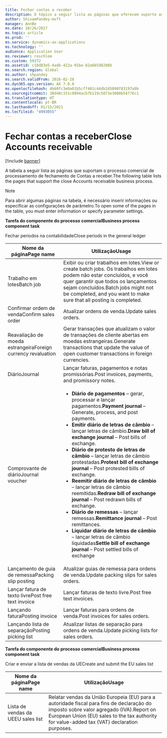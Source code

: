 ```yaml
---
title: Fechar contas a receber
description: O tópico a seguir lista as páginas que oferecem suporte ao processo empresarial de fechamento de Contas a receber.
author: ShivamPandey-msft
manager: AnnBe
ms.date: 10/26/2017
ms.topic: article
ms.prod: ''
ms.service: dynamics-ax-applications
ms.technology: ''
audience: Application User
ms.reviewer: roschlom
ms.custom: 59372
ms.assetid: c18d83e5-4adb-422a-91be-82a665d8288b
ms.search.region: Global
ms.author: shpandey
ms.search.validFrom: 2016-02-28
ms.dyn365.ops.version: AX 7.0.0
ms.openlocfilehash: 4b60fc3e0a01b5cff401c44db2d5898f83197a9b
ms.sourcegitcommit: 38d40c331c8894acb7b119c5073e3088b54776c1
ms.translationtype: HT
ms.contentlocale: pt-BR
ms.lasthandoff: 01/15/2021
ms.locfileid: "4993055"
---
```

# <a name="close-accounts-receivable"></a><span data-ttu-id="8a3a3-103">Fechar contas a receber</span><span class="sxs-lookup"><span data-stu-id="8a3a3-103">Close Accounts receivable</span></span>

[!include [banner](../includes/banner.md)]

<span data-ttu-id="8a3a3-104">A tabela a seguir lista as páginas que suportam o processo comercial de processamento de fechamento de Contas a receber.</span><span class="sxs-lookup"><span data-stu-id="8a3a3-104">The following table lists the pages that support the close Accounts receivable business process.</span></span>

> [!NOTE] 
> <span data-ttu-id="8a3a3-105">Para abrir algumas páginas na tabela, é necessário inserir informações ou especificar as configurações de parâmetro.</span><span class="sxs-lookup"><span data-stu-id="8a3a3-105">To open some of the pages in the table, you must enter information or specify parameter settings.</span></span>

<span data-ttu-id="8a3a3-106">**Tarefa do componente do processo comercial**</span><span class="sxs-lookup"><span data-stu-id="8a3a3-106">**Business process component task**</span></span>                   

<span data-ttu-id="8a3a3-107">Fechar períodos na contabilidade</span><span class="sxs-lookup"><span data-stu-id="8a3a3-107">Close periods in the general ledger</span></span>

| <span data-ttu-id="8a3a3-108">Nome da página</span><span class="sxs-lookup"><span data-stu-id="8a3a3-108">Page name</span></span>                            | <span data-ttu-id="8a3a3-109">Utilização</span><span class="sxs-lookup"><span data-stu-id="8a3a3-109">Usage</span></span>                                                                                      |
|--------------------------------------|--------------------------------------------------------------------------------------------|
|<span data-ttu-id="8a3a3-110">Trabalho em lotes</span><span class="sxs-lookup"><span data-stu-id="8a3a3-110">Batch job</span></span>                             | <span data-ttu-id="8a3a3-111">Exibir ou criar trabalhos em lotes.</span><span class="sxs-lookup"><span data-stu-id="8a3a3-111">View or create batch jobs.</span></span> <span data-ttu-id="8a3a3-112">Os trabalhos em lotes podem não estar concluídos, e você quer garantir que todos os lançamentos sejam concluídos.</span><span class="sxs-lookup"><span data-stu-id="8a3a3-112">Batch jobs might not be completed, and you want to make sure that all posting is completed.</span></span>                                                                                                               |
|<span data-ttu-id="8a3a3-113">Confirmar ordem de venda</span><span class="sxs-lookup"><span data-stu-id="8a3a3-113">Confirm sales order</span></span>                   | <span data-ttu-id="8a3a3-114">Atualizar ordens de venda.</span><span class="sxs-lookup"><span data-stu-id="8a3a3-114">Update sales orders.</span></span>                                                                       |
|<span data-ttu-id="8a3a3-115">Reavaliação de moeda estrangeira</span><span class="sxs-lookup"><span data-stu-id="8a3a3-115">Foreign currency revaluation</span></span>          | <span data-ttu-id="8a3a3-116">Gerar transações que atualizam o valor de transações de cliente abertas em moedas estrangeiras.</span><span class="sxs-lookup"><span data-stu-id="8a3a3-116">Generate transactions that update the value of open customer transactions in foreign currencies.</span></span>                                                                                                                         |
| <span data-ttu-id="8a3a3-117">Diário</span><span class="sxs-lookup"><span data-stu-id="8a3a3-117">Journal</span></span>                              | <span data-ttu-id="8a3a3-118">Lançar faturas, pagamentos e notas promissórias.</span><span class="sxs-lookup"><span data-stu-id="8a3a3-118">Post invoices, payments, and promissory notes.</span></span>                                             |
| <span data-ttu-id="8a3a3-119">Comprovante de diário</span><span class="sxs-lookup"><span data-stu-id="8a3a3-119">Journal voucher</span></span>                      |<ul><li><span data-ttu-id="8a3a3-120">**Diário de pagamentos** – gerar, processar e lançar pagamentos.</span><span class="sxs-lookup"><span data-stu-id="8a3a3-120">**Payment journal** – Generate, process, and post payments.</span></span></li><li><span data-ttu-id="8a3a3-121">**Emitir diário de letras de câmbio** – lançar letras de câmbio.</span><span class="sxs-lookup"><span data-stu-id="8a3a3-121">**Draw bill of exchange journal** – Post bills of exchange.</span></span></li><li><span data-ttu-id="8a3a3-122">**Diário de protesto de letras de câmbio** – lançar letras de câmbio protestadas.</span><span class="sxs-lookup"><span data-stu-id="8a3a3-122">**Protest bill of exchange journal** – Post protested bills of exchange.</span></span></li><li><span data-ttu-id="8a3a3-123">**Reemitir diário de letras de câmbio** – lançar letras de câmbio reemitidas.</span><span class="sxs-lookup"><span data-stu-id="8a3a3-123">**Redraw bill of exchange journal** – Post redrawn bills of exchange.</span></span></li><li><span data-ttu-id="8a3a3-124">**Diário de remessas** – lançar remessas.</span><span class="sxs-lookup"><span data-stu-id="8a3a3-124">**Remittance journal** – Post remittances.</span></span></li><li><span data-ttu-id="8a3a3-125">**Liquidar diário de letras de câmbio** – lançar letras de câmbio liquidadas</span><span class="sxs-lookup"><span data-stu-id="8a3a3-125">**Settle bill of exchange journal** – Post settled bills of exchange</span></span></li></ul>                   |
| <span data-ttu-id="8a3a3-126">Lançamento de guia de remessa</span><span class="sxs-lookup"><span data-stu-id="8a3a3-126">Packing slip posting</span></span>                 | <span data-ttu-id="8a3a3-127">Atualizar guias de remessa para ordens de venda.</span><span class="sxs-lookup"><span data-stu-id="8a3a3-127">Update packing slips for sales orders.</span></span>                                                     |
| <span data-ttu-id="8a3a3-128">Lançar fatura de texto livre</span><span class="sxs-lookup"><span data-stu-id="8a3a3-128">Post free text invoice</span></span>               | <span data-ttu-id="8a3a3-129">Lançar faturas de texto livre.</span><span class="sxs-lookup"><span data-stu-id="8a3a3-129">Post free text invoices.</span></span>                                                                   |
| <span data-ttu-id="8a3a3-130">Lançando fatura</span><span class="sxs-lookup"><span data-stu-id="8a3a3-130">Posting invoice</span></span>                      | <span data-ttu-id="8a3a3-131">Lançar faturas para ordens de venda.</span><span class="sxs-lookup"><span data-stu-id="8a3a3-131">Post invoices for sales orders.</span></span>                                                            |
| <span data-ttu-id="8a3a3-132">Lançando lista de separação</span><span class="sxs-lookup"><span data-stu-id="8a3a3-132">Posting picking list</span></span>                 |<span data-ttu-id="8a3a3-133">Atualizar listas de separação para ordens de venda.</span><span class="sxs-lookup"><span data-stu-id="8a3a3-133">Update picking lists for sales orders.</span></span>                                                      |

<span data-ttu-id="8a3a3-134">**Tarefa do componente do processo comercial**</span><span class="sxs-lookup"><span data-stu-id="8a3a3-134">**Business process component task**</span></span>   

<span data-ttu-id="8a3a3-135">Criar e enviar a lista de vendas da UE</span><span class="sxs-lookup"><span data-stu-id="8a3a3-135">Create and submit the EU sales list</span></span>

| <span data-ttu-id="8a3a3-136">Nome da página</span><span class="sxs-lookup"><span data-stu-id="8a3a3-136">Page name</span></span>                            | <span data-ttu-id="8a3a3-137">Utilização</span><span class="sxs-lookup"><span data-stu-id="8a3a3-137">Usage</span></span>                                                                                      |
|--------------------------------------|--------------------------------------------------------------------------------------------|
|<span data-ttu-id="8a3a3-138">Lista de vendas da UE</span><span class="sxs-lookup"><span data-stu-id="8a3a3-138">EU sales list</span></span>                         | <span data-ttu-id="8a3a3-139">Relatar vendas da União Europeia (EU) para a autoridade fiscal para fins de declaração do imposto sobre valor agregado (IVA).</span><span class="sxs-lookup"><span data-stu-id="8a3a3-139">Report on European Union (EU) sales to the tax authority for value-added tax (VAT) declaration purposes.</span></span>                                                                                                                           |






